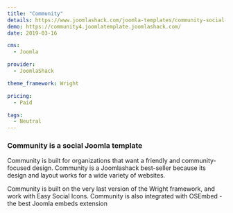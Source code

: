 ```yaml
---
title: "Community"
details: https://www.joomlashack.com/joomla-templates/community-social-easy
demo: https://community4.joomlatemplate.joomlashack.com/
date: 2019-03-16

cms: 
  - Joomla

provider:
  - JoomlaShack

theme_framework: Wright

pricing:
  - Paid

tags:
  - Neutral
---
```


### Community is a social Joomla template

Community is built for organizations that want a friendly and community-focused design. Community is a Joomlashack best-seller because its design and layout works for a wide variety of websites.

Community is built on the very last version of the Wright framework, and work with Easy Social Icons. Community is also integrated with OSEmbed - the best Joomla embeds extension